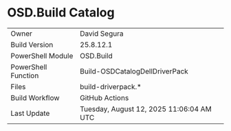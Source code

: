 ﻿# OSD.Build Catalog

| | |
|-|-|
| Owner | David Segura |
| Build Version | 25.8.12.1 |
| PowerShell Module | OSD.Build |
| PowerShell Function | Build-OSDCatalogDellDriverPack |
| Files | build-driverpack.* |
| Build Workflow | GitHub Actions |
| Last Update | Tuesday, August 12, 2025 11:06:04 AM UTC |
